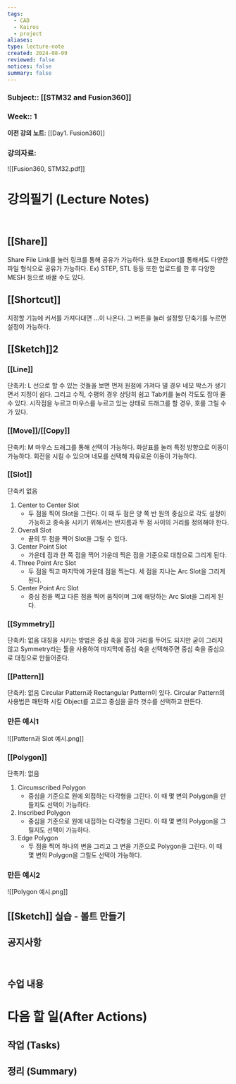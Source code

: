 ```yaml
---
tags:
  - CAD
  - Kairos
  - project
aliases: 
type: lecture-note
created: 2024-08-09
reviewed: false
notices: false
summary: false
---
```

### **Subject**:: [[STM32 and Fusion360]]
### **Week**:: 1

**이전 강의 노트**: [[Day1. Fusion360]]

### 강의자료: 
![[Fusion360, STM32.pdf]]

# 강의필기 (Lecture Notes)
<br>

## [[Share]]
Share File Link를 눌러 링크를 통해 공유가 가능하다.
또한 Export를 통해서도 다양한 파일 형식으로 공유가 가능하다. Ex) STEP, STL 등등
또한 업로드를 한 후 다양한 MESH 등으로 바꿀 수도 있다.

## [[Shortcut]]
지정할 기능에 커서를 가져다대면 ...이 나온다. 그 버튼을 눌러 설정할 단축기를 누르면 설정이 가능하다. 
 
## [[Sketch]]2

### [[Line]]
단축키: L
선으로 할 수 있는 것들을 보면 먼저 원점에 가져다 댈 경우 네모 박스가 생기면서 지정이 쉽다. 그리고 수직, 수평의 경우 상당히 쉽고 Tab키를 눌러 각도도 잡아 줄 수 있다. 
시작점을 누르고 마우스를 누르고 있는 상태로 드래그를 할 경우, 호를 그릴 수가 있다. 

### [[Move]]/[[Copy]]
단축키: M
마우스 드래그를 통해 선택이 가능하다. 
화살표를 눌러 특정 방향으로 이동이 가능하다.
회전을 시킬 수 있으며 네모를 선택해 자유로운 이동이 가능하다. 

### [[Slot]]
단축키 없음
1. Center to Center Slot
	- 두 점을 찍어 Slot을 그린다. 이 때 두 점은 양 쪽 반 원의 중심으로 각도 설정이 가능하고 종속을 시키기 위해서는 반지름과 두 점 사이의 거리를 정의해야 한다.
2. Overall Slot
	- 끝의 두 점을 찍어 Slot을 그릴 수 있다.
3. Center Point Slot
	- 가운데 점과 한 쪽 점을 찍어 가운데 찍은 점을 기준으로 대칭으로 그리게 된다.
4. Three Point Arc Slot
	- 두 점을 찍고 마지막에 가운데 점을 찍는다. 세 점을 지나는 Arc Slot을 그리게 된다.
5. Center Point Arc Slot
	- 중심 점을 찍고 다른 점을 찍어 움직이며 그에 해당하는 Arc Slot을 그리게 된다.

### [[Symmetry]]
단축키: 없음
대칭을 시키는 방법은 중심 축을 잡아 거리를 두어도 되지만 굳이 그러지 않고 Symmetry라는 툴을 사용하여 마지막에 중심 축을 선택해주면 중심 축을 중심으로 대칭으로 만들어준다.

### [[Pattern]]
단축키: 없음
Circular Pattern과 Rectangular Pattern이 있다.
Circular Pattern의 사용법은 패턴화 시킬 Object를 고르고 중심을 골라 갯수를 선택하고 만든다.

### 만든 예시1
<!--⚠️Imgur upload failed, check dev console-->
![[Pattern과 Slot 예시.png]]

### [[Polygon]]
단축키: 없음
1. Circumscribed Polygon
	- 중심을 기준으로 원에 외접하는 다각형을 그린다. 이 때 몇 변의 Polygon을 만들지도 선택이 가능하다.
2. Inscribed Polygon
	- 중심을 기준으로 원에 내접하는 다각형을 그린다. 이 때 몇 변의 Polygon을 그릴지도 선택이 가능하다.
3. Edge Polygon
	- 두 점을 찍어 하나의 변을 그리고 그 변을 기준으로 Polygon을 그린다. 이 때 몇 변의 Polygon을 그릴도 선택이 가능하다.
### 만든 예시2
<!--⚠️Imgur upload failed, check dev console-->
![[Polygon 예시.png]]

## [[Sketch]] 실습 - 볼트 만들기


## 공지사항
<br>



## 수업 내용


# 다음 할 일(After Actions)
## 작업 (Tasks)


## 정리 (Summary)



